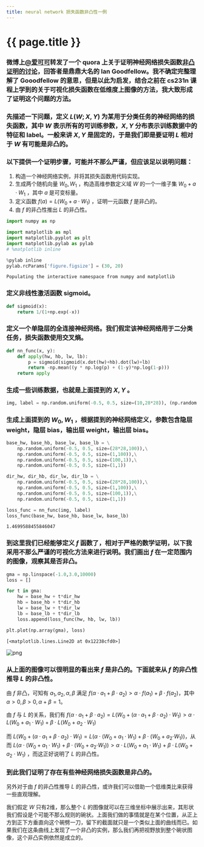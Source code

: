 ```yaml
---
title: neural network 损失函数非凸性一例
---
```


{{ page.title }}
===============

### 微博上[@爱可可](http://weibo.com/p/1005051402400261/home?is_all=1)转发了一个 quora 上关于证明神经网络损失函数[非凸证明的讨论](https://www.quora.com/How-can-you-prove-that-the-loss-functions-in-Deep-Neural-nets-are-non-convex)，回答者是鼎鼎大名的 Ian Goodfellow。我不确定完整理解了 Gooodfellow 的意思，但是以此为启发，结合之前在 cs231n 课程上学到的关于可视化损失函数在低维度上图像的方法，我大致形成了证明这个问题的方法。

### 先描述一下问题，定义 $L(W;X,Y)$ 为某用于分类任务的神经网络的损失函数，其中 $W$ 表示所有的可训练参数，$X, Y$ 分布表示训练数据中的特征和 label。一般来讲 $X,Y$ 是固定的，于是我们即是要证明 $L$ 相对于 $W$ 有可能是非凸的。

### 以下提供一个证明步骤，可能并不那么严谨，但应该足以说明问题：       

1. 构造一个神经网络实例，并将其损失函数用代码实现。
2. 生成两个随机向量 $W_0, W_1$ ，构造高维参数定义域 $W$ 的一个一维子集 $W_0+a{\cdot}W_1$ ，其中 $a$ 是可变标量。
3. 定义函数 $f(a) = L(W_0+a{\cdot}W_1)$ ，证明一元函数 $f$ 是非凸的。
4. 由 $f$ 的非凸性推出 $L$ 的非凸性。


```python
import numpy as np
```


```python
import matplotlib as mpl
import matplotlib.pyplot as plt
import matplotlib.pylab as pylab
# %matplotlib inline

%pylab inline
pylab.rcParams['figure.figsize'] = (30, 20)
```

    Populating the interactive namespace from numpy and matplotlib


### 定义非线性激活函数 sigmoid。


```python
def sigmoid(x):
    return 1/(1+np.exp(-x))
```

### 定义一个单隐层的全连接神经网络。我们假定该神经网络用于二分类任务，损失函数使用交叉熵。


```python
def nn_func(x, y):
    def apply(hw, hb, lw, lb):
        p = sigmoid(sigmoid(x.dot(hw)+hb).dot(lw)+lb)
        return -np.mean((y * np.log(p) + (1-y)*np.log(1-p)))
    return apply
```

### 生成一些训练数据，也就是上面提到的 $X,Y$ 。


```python
img, label = np.random.uniform(-0.5, 0.5, size=(10,28*28)), (np.random.uniform(size=(10,1)) > 0.5).astype(np.float32)
```

### 生成上面提到的 $W_0, W_1$ ，根据提到的神经网络定义，参数包含隐层 weight，隐层 bias，输出层 weight，输出层 bias。


```python
base_hw, base_hb, base_lw, base_lb = \
    np.random.uniform(-0.5, 0.5, size=(28*28,100)),\
    np.random.uniform(-0.5, 0.5, size=(1,100)),\
    np.random.uniform(-0.5, 0.5, size=(100,1)),\
    np.random.uniform(-0.5, 0.5, size=(1,1))

dir_hw, dir_hb, dir_lw, dir_lb = \
    np.random.uniform(-0.5, 0.5, size=(28*28,100)),\
    np.random.uniform(-0.5, 0.5, size=(1,100)),\
    np.random.uniform(-0.5, 0.5, size=(100,1)),\
    np.random.uniform(-0.5, 0.5, size=(1,1))
```


```python
loss_func = nn_func(img, label)
loss_func(base_hw, base_hb, base_lw, base_lb)
```




    1.4699588455846047



### 到这里我们已经能够定义 $f$ 函数了，相对于严格的数学证明，以下我采用不那么严谨的可视化方法来进行说明。我们画出 $f$ 在一定范围内的图像，观察其是否非凸。


```python
gma = np.linspace(-1.0,3.0,10000)
loss = []
```


```python
for t in gma:
    hw = base_hw + t*dir_hw
    hb = base_hb + t*dir_hb
    lw = base_lw + t*dir_lw
    lb = base_lb + t*dir_lb
    loss.append(loss_func(hw, hb, lw, lb))
```


```python
plt.plot(np.array(gma), loss)
```




    [<matplotlib.lines.Line2D at 0x12238cfd0>]




![png](https://gameofdimension.github.io/images/output_15_1.png)


### 从上面的图像可以很明显的看出来 $f$ 是非凸的。下面就来从 $f$ 的非凸性推导 $L$ 的非凸性。

由 $f$ 非凸，可知有 $a_1, a_2, \alpha, \beta$ 满足 $f(\alpha\cdot{a_1} + \beta\cdot{a_2}) > \alpha\cdot{f(a_1)} + \beta\cdot{f(a_2)}$，其中 $\alpha > 0, \beta > 0, \alpha + \beta = 1$。    

由 $f$ 与 $L$ 的关系，我们有 $f(\alpha\cdot{a_1} + \beta\cdot{a_2}) = L(W_0+({\alpha\cdot{a_1} + \beta\cdot{a_2}}){\cdot}W_1) > \alpha\cdot{L(W_0+a_1{\cdot}W_1)} + \beta\cdot{L(W_0+a_2{\cdot}W_1)}$     

而 $L(W_0+({\alpha\cdot{a_1} + \beta\cdot{a_2}}){\cdot}W_1) = L(\alpha\cdot(W_0+{{a_1}\cdot{W_1}) + \beta\cdot(W_0 + {a_2}\cdot}W_1))$，从而 $L(\alpha\cdot(W_0+{{a_1}\cdot{W_1}) + \beta\cdot(W_0 + {a_2}\cdot}W_1)) > \alpha\cdot{L(W_0+a_1{\cdot}W_1)} + \beta\cdot{L(W_0+a_2{\cdot}W_1)}$ ，而这正好说明了 $L$ 的非凸性。

### 到此我们证明了存在有些神经网络损失函数是非凸的。

另外对于由 $f$ 的非凸性推导 $L$ 的非凸性，或许我们可以借助一个低维类比来获得一些直观理解。     

我们假定 $W$ 只有2维，那么整个 $L$ 的图像就可以在三维坐标中展示出来，其形状我们假设是个可能不那么规则的碗状。上面我们做的事情就是在某个位置，从正上方到正下方垂直向这个碗劈一刀，留下的截面就只是一个类似上面的曲线而已。如果我们在这条曲线上发现了一个非凸的实例，那么我们再把视野放到整个碗状图像，这个非凸实例依然是成立的。


```python

```


